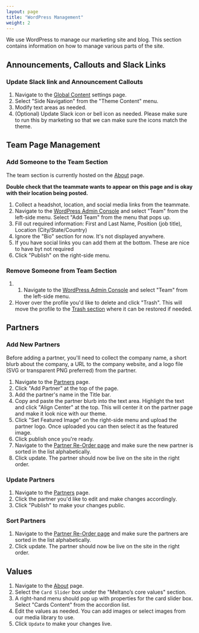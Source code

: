 ```yaml
---
layout: page
title: "WordPress Management"
weight: 2
---
```


We use WordPress to manage our marketing site and blog. This section contains information on how to manage various parts of the site.

## Announcements, Callouts and Slack Links

### Update Slack link and Announcement Callouts

1. Navigate to the [Global Content](https://meltano.com/wp-admin/admin.php?page=theme-content) settings page.
1. Select "Side Navigation" from the "Theme Content" menu.
1. Modify text areas as needed.
1. (Optional) Update Slack icon or bell icon as needed. Please make sure to run this by marketing so that we can make sure the icons match the theme.

## Team Page Management

### Add Someone to the Team Section

The team section is currently hosted on the [About](https://meltano.com/about/) page.

**Double check that the teammate wants to appear on this page and is okay with their location being posted.**

1. Collect a headshot, location, and social media links from the teammate.
1. Navigate to the [WordPress Admin Console](https://meltano.com/wp-admin/) and select "Team" from the left-side menu. Select "Add Team" from the menu that pops up.
1. Fill out required information: First and Last Name, Position (job title), Location (City/State/Country)
1. Ignore the "Bio" section for now. It's not displayed anywhere.
1. If you have social links you can add them at the bottom. These are nice to have byt not required
1. Click "Publish" on the right-side menu.

### Remove Someone from Team Section

1. 1. Navigate to the [WordPress Admin Console](https://meltano.com/wp-admin/) and select "Team" from the left-side menu.
1. Hover over the profile you'd like to delete and click "Trash". This will move the profile to the [Trash section](https://meltano.com/wp-admin/edit.php?post_status=trash&post_type=team) where it can be restored if needed.

## Partners

### Add New Partners

Before adding a partner, you'll need to collect the company name, a short blurb about the company, a URL to the company website, and a logo file (SVG or transparent PNG preferred) from the partner.

1. Navigate to the [Partners](https://meltano.com/wp-admin/edit.php?post_type=partners) page.
1. Click "Add Partner" at the top of the page.
1. Add the partner's name in the Title bar.
1. Copy and paste the partner blurb into the text area. Highlight the text and click "Align Center" at the top. This will center it on the partner page and make it look nice with our theme.
1. Click "Set Featured Image" on the right-side menu and upload the partner logo. Once uploaded you can then select it as the featured image.
1. Click publish once you're ready.
1. Navigate to the [Partner Re-Order page](https://meltano.com/wp-admin/edit.php?post_type=partners&page=order-post-types-partners) and make sure the new partner is sorted in the list alphabetically.
1. Click update. The partner should now be live on the site in the right order.

### Update Partners

1. Navigate to the [Partners](https://meltano.com/wp-admin/edit.php?post_type=partners) page.
1. Click the partner you'd like to edit and make changes accordingly.
1. Click "Publish" to make your changes public.

### Sort Partners

1. Navigate to the [Partner Re-Order page](https://meltano.com/wp-admin/edit.php?post_type=partners&page=order-post-types-partners) and make sure the partners are sorted in the list alphabetically.
1. Click update. The partner should now be live on the site in the right order.

## Values

1. Navigate to the [About](https://meltano.com/wp-admin/post.php?post=1519&action=edit) page.
1. Select the `Card Slider` box under the "Meltano’s core values" section.
1. A right-hand menu should pop up with properties for the card slider box. Select "Cards Content" from the accordion list.
1. Edit the values as needed. You can add images or select images from our media library to use.
1. Click `Update` to make your changes live.

